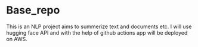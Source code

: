 # Base_repo
This is an NLP project aims to summerize text and documents etc. I will use hugging face API and with the help of github actions app will be deployed on AWS.
